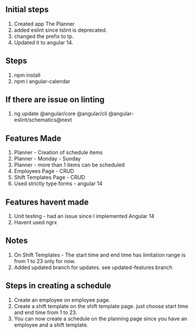## Initial steps

1. Created app The Planner
2. added eslint since tslint is deprecated.
3. changed the prefix to tp.
4. Updated it to angular 14.

## Steps

1. npm install
2. npm i angular-calendar

## If there are issue on linting

1. ng update @angular/core @angular/cli @angular-eslint/schematics@next

## Features Made

1. Planner - Creation of schedule items
2. Planner - Monday - Sunday
3. Planner - more than 1 items can be scheduled
4. Employees Page - CRUD
5. Shift Templates Page - CRUD
6. Used strictly type forms - angular 14

## Features havent made

1. Unit testing - had an issue since I implemented Angular 14
2. Havent used ngrx

## Notes

1. On Shift Templates - The start time and end time has limitation range is from 1 to 23 only for now.
2. Added updated branch for updates. see updated-features branch

## Steps in creating a schedule

1. Create an employee on employee page.
2. Create a shift template on the shift template page. just choose start time and end time from 1 to 23.
3. You can now create a schedule on the planning page since you have an employee and a shift template.
